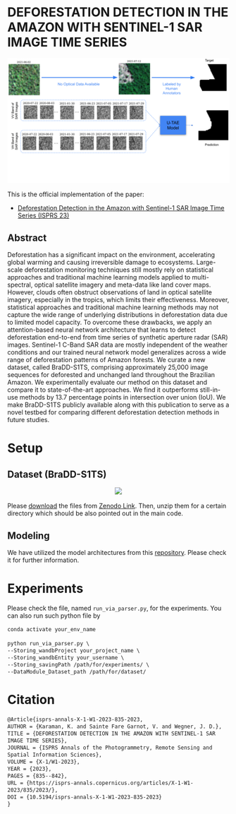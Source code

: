 # DEFORESTATION DETECTION IN THE AMAZON WITH SENTINEL-1 SAR IMAGE TIME SERIES

<p align="center" width="100%">
    <img src="./pictures/DatasetFigure.svg"> 
</p>

This is the official implementation of the paper:  
- [Deforestation Detection in the Amazon with Sentinel-1 SAR Image Time Series (ISPRS 23)](https://isprs-annals.copernicus.org/articles/X-1-W1-2023/835/2023/)

## Abstract

Deforestation has a significant impact on the environment, accelerating global warming and causing irreversible damage to ecosystems. Large-scale deforestation monitoring techniques still mostly rely on statistical approaches and traditional machine learning models applied to multi-spectral, optical satellite imagery and meta-data like land cover maps. However, clouds often obstruct observations of land in optical satellite imagery, especially in the tropics, which limits their effectiveness. Moreover, statistical approaches and traditional machine learning methods may not capture the wide range of underlying distributions in deforestation data due to limited model capacity. To overcome these drawbacks, we apply an attention-based neural network architecture that learns to detect deforestation end-to-end from time series of synthetic aperture radar (SAR) images. Sentinel-1 C-Band SAR data are mostly independent of the weather conditions and our trained neural network model generalizes across a wide range of deforestation patterns of Amazon forests. We curate a new dataset, called BraDD-S1TS, comprising approximately 25,000 image sequences for deforested and unchanged land throughout the Brazilian Amazon. We experimentally evaluate our method on this dataset and compare it to state-of-the-art approaches. We find it outperforms still-in-use methods by 13.7 percentage points in intersection over union (IoU). We make BraDD-S1TS publicly available along with this publication to serve as a novel testbed for comparing different deforestation detection methods in future studies. 

# Setup
## Dataset (BraDD-S1TS)

<p align="center" width="100%">
    <img src="./pictures/CenterLocationMap.svg"> 
</p>

Please [download](https://zenodo.org/record/8060250/files/BraDD-S1TS_zenodo.zip?download=1) the files from [Zenodo Link](https://zenodo.org/record/8060250). 
Then, unzip them for a certain directory which should be also pointed out in the main code.

## Modeling

We have utilized the model architectures from this [repository](https://github.com/VSainteuf/utae-paps).
Please check it for further information.

# Experiments

Please check the file, named `run_via_parser.py`, for the experiments. 
You can also run such python file by
```
conda activate your_env_name

python run_via_parser.py \
--Storing_wandbProject your_project_name \
--Storing_wandbEntity your_username \
--Storing_savingPath /path/for/experiments/ \
--DataModule_Dataset_path /path/for/dataset/
```

# Citation
```
@Article{isprs-annals-X-1-W1-2023-835-2023,
AUTHOR = {Karaman, K. and Sainte Fare Garnot, V. and Wegner, J. D.},
TITLE = {DEFORESTATION DETECTION IN THE AMAZON WITH SENTINEL-1 SAR IMAGE TIME SERIES},
JOURNAL = {ISPRS Annals of the Photogrammetry, Remote Sensing and Spatial Information Sciences},
VOLUME = {X-1/W1-2023},
YEAR = {2023},
PAGES = {835--842},
URL = {https://isprs-annals.copernicus.org/articles/X-1-W1-2023/835/2023/},
DOI = {10.5194/isprs-annals-X-1-W1-2023-835-2023}
}
```
